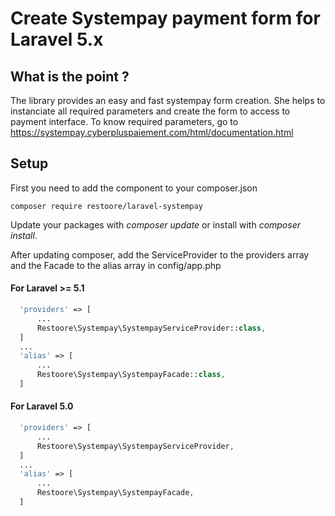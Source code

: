 # Create Systempay payment form for Laravel 5.x

## What is the point ?
The library provides an easy and fast systempay form creation. She helps to instanciate all required parameters and create the form to access to payment interface. To know required parameters, go to https://systempay.cyberpluspaiement.com/html/documentation.html

## Setup
First you need to add the component to your composer.json
```
composer require restoore/laravel-systempay
```
Update your packages with *composer update* or install with *composer install*.

After updating composer, add the ServiceProvider to the providers array and the Facade to the alias array in config/app.php
#### For Laravel >= 5.1
```php
  'providers' => [
      ...
      Restoore\Systempay\SystempayServiceProvider::class,
  ]
  ...
  'alias' => [
      ...
      Restoore\Systempay\SystempayFacade::class,
  ]
```
#### For Laravel 5.0
```php
  'providers' => [
      ...
      Restoore\Systempay\SystempayServiceProvider,
  ]
  ...
  'alias' => [
      ...
      Restoore\Systempay\SystempayFacade,
  ]
```
